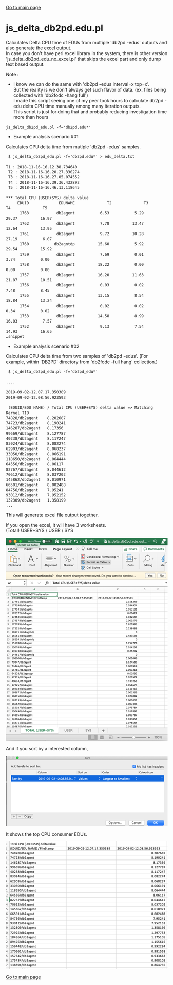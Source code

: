 [Go to main page](https://github.ibm.com/junsulee/db2tools) 

js_delta_db2pd.edu.pl  
===========

Calculates Delta CPU time of EDUs from multiple 'db2pd -edus' outputs and also generate the excel output.   
In case you don't have perl excel library in the system,    there is other version 'js_delta_db2pd_edu_no_excel.pl'   that skips the excel part and only dump text based output.  
 
  Note : 
   - I know we can do the same with 'db2pd -edus interval=x top=x'.  
     But the reality is we don't always get such flavor of data. (ex. files being collected with 'db2fodc -hang full')  
     I made this script seeing one of my peer took hours to calculate db2pd -edu delta CPU time manually among many iteration outputs.  
     This script is just for doing that and probably reducing investigation time more than hours
 
``` example
js_delta_db2pd_edu.pl -f='db2pd.edu*'
```   

* Example analysis scenario #01   

Calculates CPU delta time from mutlple 'db2pd -edus' samples.  

```
 $ js_delta_db2pd_edu.pl -f='db2pd.edu*' > edu_delta.txt

T1 : 2018-11-16-16.12.38.734640
 T2 : 2018-11-16-16.20.27.330274
 T3 : 2018-11-16-16.27.05.074552
 T4 : 2018-11-16-16.39.36.432892
 T5 : 2018-11-16-16.46.13.118645

*** Total CPU (USER+SYS) delta value
     EDUID             EDUNAME              T2              T3              T4              T5
      1763            db2agent           6.53           5.29          29.37          16.97
      1762            db2agent           7.78          13.47          12.64          13.95
      1761            db2agent           9.72          10.28          27.19           6.07
      1760           db2agntdp          15.60           5.92          29.54          15.92
      1759            db2agent           7.69           0.01           3.74           0.00
      1758            db2agent          18.22           0.00           0.00           0.00
      1757            db2agent          16.20          11.63          21.87          10.51
      1756            db2agent           0.03           0.02           7.48           8.45
      1755            db2agent          13.15           8.54          18.84          13.24
      1754            db2agent           0.02           0.02           0.34           0.02
      1753            db2agent          14.58           8.99          16.03           7.57
      1752            db2agent           9.13           7.54          14.93          16.65
…snippet
```

* Example analysis scenario #02   

Calculates CPU delta time from two samples of 'db2pd -edus'.   (For example, within 'DB2PD' directory from 'db2fodc -full hang' collection.)   

```
 $ js_delta_db2pd_edu.pl -f='db2pd_edu*' 

....

2019-09-02-12.07.17.350389
2019-09-02-12.08.56.923593

 (EDUID/EDU NAME) / Total CPU (USER+SYS) delta value => Matching Kernel TID
74828/db2agent    8.202687 
74723/db2agent    8.190241 
146287/db2agent   8.17356  
99669/db2agent    8.127787 
40238/db2agent    8.117247 
83024/db2agent    8.082274 
62903/db2agent    8.068237 
33050/db2agent    8.066191 
118650/db2agent   8.064444 
64556/db2agent    8.06117  
82767/db2agent    8.044612 
70612/db2agent    8.037202 
145862/db2agent   8.010971 
66501/db2agent    8.002488 
84756/db2agent    7.95241  
93012/db2agent    7.952152 
132309/db2agent   1.358199
...
```


This will generate excel file output together.

If you open the excel, it will have 3 worksheets.  
(Total) USER+SYS / USER / SYS      

![alt text][logo1]

[logo1]: images/edu_delta_01.png "edu_delta_01.png : when opened the generated excel"

And if you sort by a interested column, 

![alt text][logo2]

[logo2]: images/edu_delta_02_sort.png "edu_delta_02_sort.png : Sorting by an interseted column"

It shows the top CPU consumer EDUs.  

![alt text][logo3]

[logo3]: images/edu_delta_03_sorted.png "edu_delta_03_sorted.png : Sorted"

[Go to main page](https://github.ibm.com/junsulee/db2tools) 